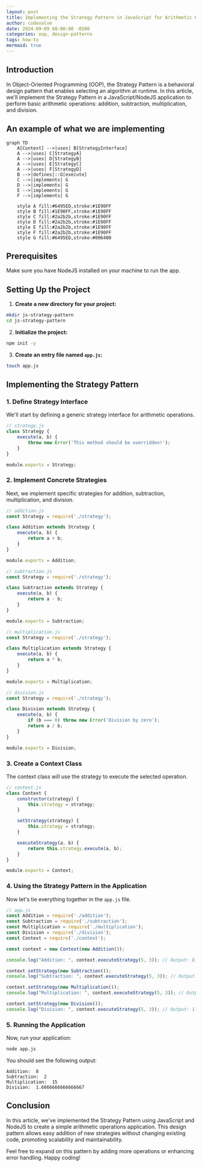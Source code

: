 ```yaml
---
layout: post  
title: Implementing the Strategy Pattern in JavaScript for Arithmetic Operations  
author: codevalve  
date: 2024-09-09 08:00:00 -0500  
categories: oop, design-patterns  
tags: how-to
mermaid: true 
---
```


## Introduction

In Object-Oriented Programming (OOP), the Strategy Pattern is a behavioral design pattern that enables selecting an algorithm at runtime. In this article, we'll implement the Strategy Pattern in a JavaScript/NodeJS application to perform basic arithmetic operations: addition, subtraction, multiplication, and division. 

## An example of what we are implementing

```mermaid
graph TD
    A[Context] -->|uses| B[StrategyInterface]
    A -->|uses| C[StrategyA]
    A -->|uses| D[StrategyB]
    A -->|uses| E[StrategyC]
    A -->|uses| F[StrategyD]
    B -->|defines|::G[execute]
    C -->|implements| G
    D -->|implements| G
    E -->|implements| G
    F -->|implements| G
    
    style A fill:#6495ED,stroke:#1E90FF
    style B fill:#1E90FF,stroke:#1E90FF
    style C fill:#2a2b2b,stroke:#1E90FF
    style D fill:#2a2b2b,stroke:#1E90FF
    style E fill:#2a2b2b,stroke:#1E90FF
    style F fill:#2a2b2b,stroke:#1E90FF
    style G fill:#6495ED,stroke:#006400
```

## Prerequisites

Make sure you have NodeJS installed on your machine to run the app.

## Setting Up the Project

1. **Create a new directory for your project:**

```bash
mkdir js-strategy-pattern
cd js-strategy-pattern
```

2. **Initialize the project:**

```bash
npm init -y
```

3. **Create an entry file named `app.js`:**

```bash
touch app.js
```

## Implementing the Strategy Pattern

### 1. Define Strategy Interface

We'll start by defining a generic strategy interface for arithmetic operations.

```javascript
// strategy.js
class Strategy {
    execute(a, b) {
        throw new Error('This method should be overridden!');
    }
}

module.exports = Strategy;
```

### 2. Implement Concrete Strategies

Next, we implement specific strategies for addition, subtraction, multiplication, and division.

```javascript
// addition.js
const Strategy = require('./strategy');

class Addition extends Strategy {
    execute(a, b) {
        return a + b;
    }
}

module.exports = Addition;

// subtraction.js
const Strategy = require('./strategy');

class Subtraction extends Strategy {
    execute(a, b) {
        return a - b;
    }
}

module.exports = Subtraction;

// multiplication.js
const Strategy = require('./strategy');

class Multiplication extends Strategy {
    execute(a, b) {
        return a * b;
    }
}

module.exports = Multiplication;

// division.js
const Strategy = require('./strategy');

class Division extends Strategy {
    execute(a, b) {
        if (b === 0) throw new Error('Division by zero');
        return a / b;
    }
}

module.exports = Division;
```

### 3. Create a Context Class

The context class will use the strategy to execute the selected operation.

```javascript
// context.js
class Context {
    constructor(strategy) {
        this.strategy = strategy;
    }

    setStrategy(strategy) {
        this.strategy = strategy;
    }

    executeStrategy(a, b) {
        return this.strategy.execute(a, b);
    }
}

module.exports = Context;
```

### 4. Using the Strategy Pattern in the Application

Now let's tie everything together in the `app.js` file.

```javascript
// app.js
const Addition = require('./addition');
const Subtraction = require('./subtraction');
const Multiplication = require('./multiplication');
const Division = require('./division');
const Context = require('./context');

const context = new Context(new Addition());

console.log("Addition: ", context.executeStrategy(5, 3)); // Output: 8

context.setStrategy(new Subtraction());
console.log("Subtraction: ", context.executeStrategy(5, 3)); // Output: 2

context.setStrategy(new Multiplication());
console.log("Multiplication: ", context.executeStrategy(5, 3)); // Output: 15

context.setStrategy(new Division());
console.log("Division: ", context.executeStrategy(5, 3)); // Output: 1.666...
```

### 5. Running the Application

Now, run your application:

```bash
node app.js
```

You should see the following output:

```plaintext
Addition:  8
Subtraction:  2
Multiplication:  15
Division:  1.6666666666666667
```

## Conclusion

In this article, we've implemented the Strategy Pattern using JavaScript and NodeJS to create a simple arithmetic operations application. This design pattern allows easy addition of new strategies without changing existing code, promoting scalability and maintainability. 

Feel free to expand on this pattern by adding more operations or enhancing error handling. Happy coding!